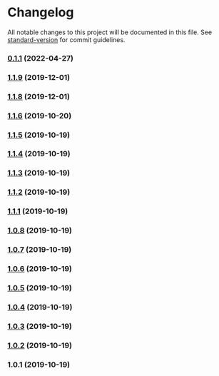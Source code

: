 # Changelog

All notable changes to this project will be documented in this file. See [standard-version](https://github.com/conventional-changelog/standard-version) for commit guidelines.

### [0.1.1](https://github.com/stonega/web3-onboard/compare/v1.1.9...v0.1.1) (2022-04-27)

### [1.1.9](https://github.com/steven0811/nuxt-breakpoints/compare/v1.1.8...v1.1.9) (2019-12-01)

### [1.1.8](https://github.com/steven0811/nuxt-breakpoints/compare/v1.1.7...v1.1.8) (2019-12-01)

### [1.1.6](https://github.com/steven0811/nuxt-breakpoints/compare/v1.1.5...v1.1.6) (2019-10-20)

### [1.1.5](https://github.com/steven0811/nuxt-breakpoints/compare/v1.1.4...v1.1.5) (2019-10-19)

### [1.1.4](https://github.com/steven0811/nuxt-breakpoints/compare/v1.1.3...v1.1.4) (2019-10-19)

### [1.1.3](https://github.com/steven0811/nuxt-breakpoints/compare/v1.1.2...v1.1.3) (2019-10-19)

### [1.1.2](https://github.com/steven0811/nuxt-breakpoints/compare/v1.1.1...v1.1.2) (2019-10-19)

### [1.1.1](https://github.com/steven0811/nuxt-breakpoints/compare/v1.0.8...v1.1.1) (2019-10-19)

### [1.0.8](https://github.com/steven0811/nuxt-breakpoints/compare/v1.0.7...v1.0.8) (2019-10-19)

### [1.0.7](https://github.com/steven0811/nuxt-breakpoints/compare/v1.0.6...v1.0.7) (2019-10-19)

### [1.0.6](https://github.com/steven0811/nuxt-breakpoints/compare/v1.0.5...v1.0.6) (2019-10-19)

### [1.0.5](https://github.com/steven0811/nuxt-breakpoints/compare/v1.0.4...v1.0.5) (2019-10-19)

### [1.0.4](https://github.com/steven0811/nuxt-breakpoints/compare/v1.0.3...v1.0.4) (2019-10-19)

### [1.0.3](https://github.com/steven0811/nuxt-breakpoints/compare/v1.0.2...v1.0.3) (2019-10-19)

### [1.0.2](https://github.com/steven0811/nuxt-breakpoints/compare/v1.0.1...v1.0.2) (2019-10-19)

### 1.0.1 (2019-10-19)

